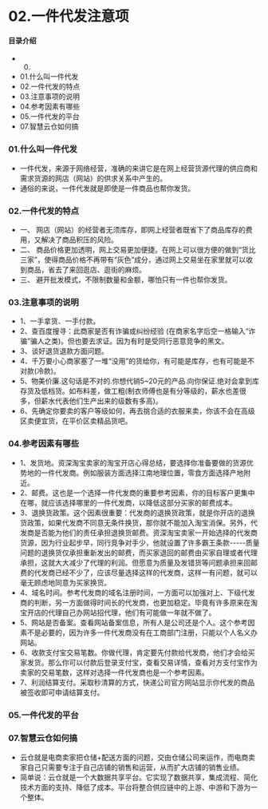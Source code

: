 # 02.一件代发注意项
#### 目录介绍
- 00.
- 01.什么叫一件代发
- 02.一件代发的特点
- 03.注意事项的说明
- 04.参考因素有哪些
- 05.一件代发的平台
- 07.智慧云仓如何搞




### 01.什么叫一件代发
- 一件代发，来源于网络经营，准确的来讲它是在网上经营货源代理的供应商和需求货源的网店（网站）的供求关系中产生的。
- 通俗的来说，一件代发就是即使是一件商品也帮你发货。


### 02.一件代发的特点
- 一、 网店（网站）的经营者无须库存，即网上经营者既省下了商品库存的费用，又解决了商品积压的风险。
- 二、 商品价格更加透明，网上交易更加便捷。在网上可以很方便的做到“货比三家”，使得商品价格不再带有“灰色”成分，通过网上交易坐在家里就可以收到商品，省去了来回逛店、逛街的麻烦。
- 三、 避开批发模式，不限制数量和金额，哪怕只有一件也帮你发货。


### 03.注意事项的说明
- 1、一手拿货、一手付款。
- 2、查百度搜寻：此商家是否有诈骗或纠纷经验 (在商家名字后空一格输入“诈骗”骗人之类)。但也要去求证。因为有时是受同行恶意竞争的黑文。
- 3、谈好退货退款方面问题。
- 4、千万要小心商家塞了一堆“没用”的货给你，有可能是库存，也有可能是不对款(冷款)。
- 5、物美价廉.这句话是不对的.你想代销5~20元的产品.向你保证.绝对会拿到库存货及低档货。如布料差，做工粗(制衣师傅也是有分等级的，薪水也差很多，但薪水代表他们生产出来的级数有多高)。
- 6、先确定你要卖的客户等级如何，再去挑合适的衣服来卖，你该不会在高级区卖便宜货，在平价区卖精品货吧。




### 04.参考因素有哪些
- 1、发货地。资深淘宝卖家的淘宝开店心得总结，要选择你准备要做的货源优势地的一件代发商。例如服装方面选择江南地理位置，零食方面选择产地附近。
- 2、邮费。这也是一个选择一件代发商的重要参考因素，你的目标客户更集中在哪，就应该选择哪里的一件代发商，以降低这部分买家的邮费成本。
- 3、退换货政策。这个因素很重要：代发商的退换货政策，就是你开店的退换货政策，如果代发商不同意无条件换货，那你就不能加入淘宝消保。另外，代发商是否能为他们的责任承担退换货邮费。资深淘宝卖家一开始选择的代发商货源，因为行业起步早，同行竞争对手少，他就设置了许多霸王条款-----质量问题的退换货仅承担重新发出的邮费，而买家退回的邮费由买家自理或者代理承担，这就大大减少了代理的利润。但愿意为质量及发错货等问题承担来回邮费的代发商已经不少了，应该尽量选择这样的代发商，这样一有问题，就可以毫无顾虑地同意为买家换货。
- 4、域名时间。参考代发商的域名注册时间，一方面可以加强对上、下级代发商的判断，另一方面做得时间长的代发商，也更加稳定。毕竟有许多原来在淘宝开店的代理自己办网站招代理，他们有可能做一年就不做了。
- 5、网站是否备案。查看网站备案信息，所有人是公司还是个人。这个参考因素不是必要的，因为许多一件代发商没有在工商部门注册，只能以个人名义办网站。
- 6、收款支付宝交易笔数。你做代理，肯定要先付款给代发商，他们才会给买家发货。那么你可以付款后登录支付宝，查看交易详情，查看对方支付宝作为卖家的交易笔数，这样对选择一件代发商也是一个参考因素。
- 7、利润结算支付。采取秒清算的方式，快递公司官方网站显示你代发的商品被签收即可申请结算支付。




### 05.一件代发的平台



### 07.智慧云仓如何搞
- 云仓就是电商卖家把仓储+配送方面的问题，交由仓储公司来运作，而电商卖家自己只需要专注于自己店铺的销售和运营，从而扩大店铺的销售业绩。
- 简单说：云仓就是一个大数据共享平台。它实现了数据共享，集成流程、简化技术方面的支持、降低了成本。平台将整合供应链中的上游、中游和下游为一个整体。








